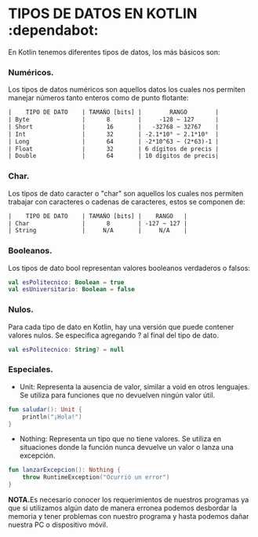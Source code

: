 # TIPOS DE DATOS EN KOTLIN :dependabot:
En Kotlin tenemos diferentes tipos de datos, los más básicos son:

### Numéricos.
Los tipos de datos numéricos son aquellos datos los cuales nos permiten manejar números tanto enteros como de punto flotante:
```txt
|    TIPO DE DATO    | TAMAÑO [bits] |        RANGO        |
| Byte               |      8        |     -128 ~ 127      |
| Short              |      16       |   -32768 ~ 32767    |
| Int                |      32       | -2.1*10⁹ ~ 2.1*10⁹  |
| Long               |      64       | -2*10^63 ~ (2*63)-1 |
| Float              |      32       | 6 dígitos de precis |
| Double             |      64       | 10 dígitos de precis|
```

### Char.
Los tipos de dato caracter o "char" son aquellos los cuales nos permiten trabajar con caracteres o cadenas de caracteres, estos se componen de:
```txt
|    TIPO DE DATO    | TAMAÑO [bits] |    RANGO   |
| Char               |      8        | -127 ~ 127 |
| String             |     N/A       |     N/A    |
```

### Booleanos.
Los tipos de dato bool representan valores booleanos verdaderos o falsos:
```kt
val esPolitecnico: Boolean = true
val esUniversitario: Boolean = false
```

### Nulos.
Para cada tipo de dato en Kotlin, hay una versión que puede contener valores nulos. Se especifica agregando ? al final del tipo de dato.
```kt
val esPolitecnico: String? = null
```

### Especiales.
- Unit: Representa la ausencia de valor, similar a void en otros lenguajes. Se utiliza para funciones que no devuelven ningún valor útil.
```kt
fun saludar(): Unit {
    println("¡Hola!")
}
```

- Nothing: Representa un tipo que no tiene valores. Se utiliza en situaciones donde la función nunca devuelve un valor o lanza una excepción.
```kt
fun lanzarExcepcion(): Nothing {
    throw RuntimeException("Ocurrió un error")
}
```

<b>NOTA.</b>Es necesario conocer los requerimientos de nuestros programas ya que si utilizamos algún dato de manera erronea podemos desbordar la memoria y
tener problemas con nuestro programa y hasta podemos dañar nuestra PC o dispositivo móvil.
